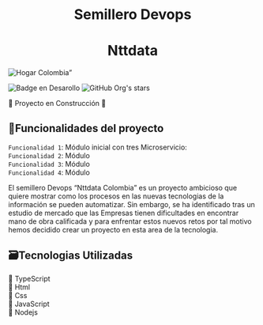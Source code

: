 <h1 align="center"> Semillero Devops </h1> 
<h1 align="center"> Nttdata </h1>

![Hogar Colombia”](https://www.avaesen.es/wp-content/uploads/2021/10/NTTDATA_.jpg)

![Badge en Desarollo](https://img.shields.io/badge/STATUS-EN%20DESAROLLO-green)
![GitHub Org's stars](https://img.shields.io/github/stars/camilafernanda?style=social)<br>

:construction: Proyecto en Construcción :construction:
## :hammer:Funcionalidades del proyecto

`Funcionalidad 1`: Módulo inicial con tres  Microservicio:  <br>
`Funcionalidad 2`: Módulo  <br>
`Funcionalidad 3`: Módulo  <br>
`Funcionalidad 4`: Módulo  <br>



El semillero Devops “Nttdata Colombia” es un proyecto ambicioso que quiere mostrar como los procesos en las nuevas tecnologias de la información se pueden automatizar. 
Sin embargo, se ha identificado tras un estudio de mercado que las Empresas tienen dificultades en encontrar mano de obra calificada y para enfrentar estos nuevos retos por tal motivo hemos decidido crear un proyecto en esta area de la tecnologia. 

## :card_file_box:Tecnologias Utilizadas <br>
:pushpin: TypeScript <br>
:pushpin: Html <br>
:pushpin: Css <br>
:pushpin: JavaScript <br>
:pushpin: Nodejs <br>

